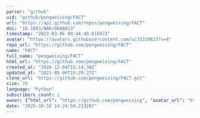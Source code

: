 ```yaml
---
parser: "github"
uid: "github/pengweixing/FACT"
url: "https://api.github.com/repos/pengweixing/FACT"
doi: "10.1093/NAR/GKAB813"
timestamp: "2022-03-06 00:44:46.018973"
avatar: "https://avatars.githubusercontent.com/u/33319823?v=4"
repo_url: "https://github.com/pengweixing/FACT"
name: "FACT"
full_name: "pengweixing/FACT"
html_url: "https://github.com/pengweixing/FACT"
created_at: "2020-12-04T15:14:30Z"
updated_at: "2021-08-06T15:29:27Z"
clone_url: "https://github.com/pengweixing/FACT.git"
size: 29
language: "Python"
subscribers_count: 1
owner: {"html_url": "https://github.com/pengweixing", "avatar_url": "https://avatars.githubusercontent.com/u/33319823?v=4", "login": "pengweixing", "type": "User"}
date: "2025-10-18 14:24:59.213207"
---
```

